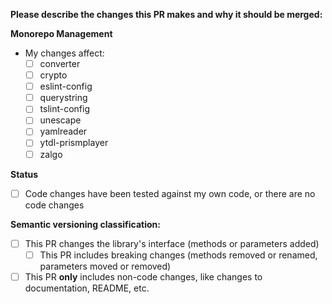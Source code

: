 **Please describe the changes this PR makes and why it should be merged:**


**Monorepo Management**
- My changes affect:
  - [ ] converter
  - [ ] crypto
  - [ ] eslint-config
  - [ ] querystring
  - [ ] tslint-config
  - [ ] unescape
  - [ ] yamlreader
  - [ ] ytdl-prismplayer
  - [ ] zalgo

**Status**
- [ ] Code changes have been tested against my own code, or there are no code changes

**Semantic versioning classification:**
- [ ] This PR changes the library's interface (methods or parameters added)
  - [ ] This PR includes breaking changes (methods removed or renamed, parameters moved or removed)
- [ ] This PR **only** includes non-code changes, like changes to documentation, README, etc.
